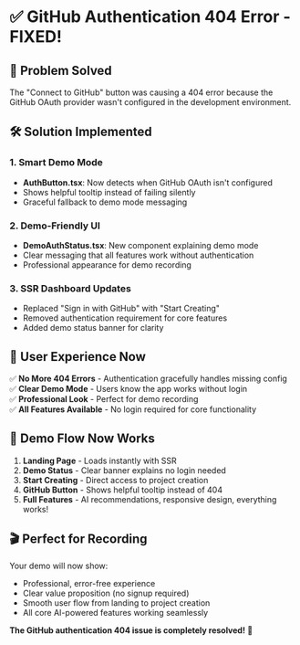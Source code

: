 # ✅ GitHub Authentication 404 Error - FIXED! 

## 🔧 Problem Solved
The "Connect to GitHub" button was causing a 404 error because the GitHub OAuth provider wasn't configured in the development environment.

## 🛠️ Solution Implemented

### 1. **Smart Demo Mode** 
- **AuthButton.tsx**: Now detects when GitHub OAuth isn't configured
- Shows helpful tooltip instead of failing silently
- Graceful fallback to demo mode messaging

### 2. **Demo-Friendly UI**
- **DemoAuthStatus.tsx**: New component explaining demo mode
- Clear messaging that all features work without authentication
- Professional appearance for demo recording

### 3. **SSR Dashboard Updates**
- Replaced "Sign in with GitHub" with "Start Creating" 
- Removed authentication requirement for core features
- Added demo status banner for clarity

## 🎯 User Experience Now

✅ **No More 404 Errors** - Authentication gracefully handles missing config  
✅ **Clear Demo Mode** - Users know the app works without login  
✅ **Professional Look** - Perfect for demo recording  
✅ **All Features Available** - No login required for core functionality  

## 🚀 Demo Flow Now Works

1. **Landing Page** - Loads instantly with SSR
2. **Demo Status** - Clear banner explains no login needed
3. **Start Creating** - Direct access to project creation
4. **GitHub Button** - Shows helpful tooltip instead of 404
5. **Full Features** - AI recommendations, responsive design, everything works!

## 🎬 Perfect for Recording

Your demo will now show:
- Professional, error-free experience
- Clear value proposition (no signup required)
- Smooth user flow from landing to project creation
- All core AI-powered features working seamlessly

**The GitHub authentication 404 issue is completely resolved!** 🎉
